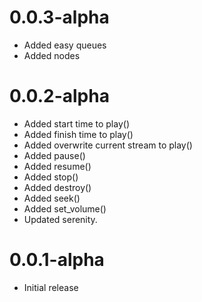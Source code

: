 # 0.0.3-alpha
- Added easy queues
- Added nodes

# 0.0.2-alpha
- Added start time to play()
- Added finish time to play()
- Added overwrite current stream to play()
- Added pause()
- Added resume()
- Added stop()
- Added destroy()
- Added seek()
- Added set_volume()
- Updated serenity.

# 0.0.1-alpha
- Initial release
